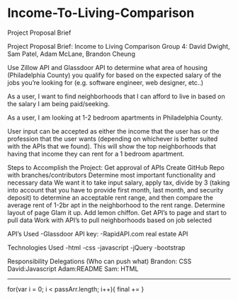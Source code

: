 # Income-To-Living-Comparison
Project Proposal Brief


Project Proposal Brief: Income to Living Comparison
Group 4: David Dwight, Sam Patel, Adam McLane, Brandon Cheung

Use Zillow API and Glassdoor API to determine what area of housing (Philadelphia County) you qualify for based on the expected salary of the jobs you’re looking for (e.g. software engineer, web designer, etc..)

As a user, I want to find neighborhoods that I can afford to live in based on the salary I am being paid/seeking.

As a user, I am looking at 1-2 bedroom apartments in Philadelphia County.

User input can be accepted as either the income that the user has or the profession that the user wants (depending on whichever is better suited with the APIs that we found). This will show the top neighborhoods that having that income they can rent for a 1 bedroom apartment.  

Steps to Accomplish the Project:
Get approval of APIs
Create GitHub Repo with branches/contributors
Determine most important functionality and necessary data
We want it to take input salary, apply tax, divide by 3 (taking into account that you have to provide first month, last month, and security deposit) to determine an acceptable rent range, and then compare the average rent of 1-2br apt in the neighborhood to the rent range.
Determine layout of page
Glam it up. Add lemon chiffon.
Get API’s to page and start to pull data
Work with API’s to pull neighborhoods based on job selected


API’s Used
-Glassdoor API key:
-RapidAPI.com real estate API

Technologies Used
-html
-css
-javascript
-jQuery
-bootstrap



Responsibility Delegations (Who can push what)
Brandon: CSS
David:Javascript
Adam:README
Sam: HTML





----
for(var i = 0; i < passArr.length; i++){
    final +=
}




